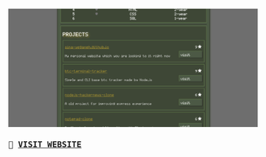 <p align-itme="center">
  <img src="./image/website.png" alt="Website">
</p>
<samp>
  <h3>🔰 <a href="https://sina-yeganeh.github.io/">VISIT WEBSITE</a></h3>
</samp>
